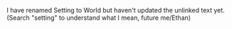 I have renamed Setting to World but haven't updated the unlinked text yet. (Search "setting" to understand what I mean, future me/Ethan)